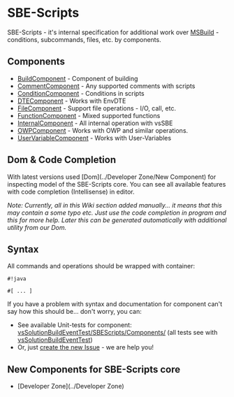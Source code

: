 # SBE-Scripts #

SBE-Scripts - it's internal specification for additional work over [MSBuild](MSBuild) - conditions, subcommands, files, etc. by components.

## Components ##

* [BuildComponent](SBE-Scripts/Components/BuildComponent) - Component of building
* [CommentComponent](SBE-Scripts/Components/CommentComponent) - Any supported comments with scripts
* [ConditionComponent](SBE-Scripts/Components/ConditionComponent) - Conditions in scripts
* [DTEComponent](SBE-Scripts/Components/DTEComponent) - Works with EnvDTE
* [FileComponent](SBE-Scripts/Components/FileComponent) - Support file operations - I/O, call, etc.
* [FunctionComponent](SBE-Scripts/Components/FunctionComponent) - Mixed supported functions
* [InternalComponent](SBE-Scripts/Components/InternalComponent) - All internal operation with vsSBE
* [OWPComponent](SBE-Scripts/Components/OWPComponent) - Works with OWP and similar operations.
* [UserVariableComponent](SBE-Scripts/Components/UserVariableComponent) - Works with User-Variables

## Dom & Code Completion ##

With latest versions used [Dom](../Developer Zone/New Component) for inspecting model of the SBE-Scripts core. You can see all available features with code completion (Intellisense) in editor.

*Note: Currently, all in this Wiki section added manually... it means that this may contain a some typo etc. Just use the code completion in program and this for more help. Later this can be generated automatically with additional utility from our Dom.*

## Syntax ##

All commands and operations should be wrapped with container:

```
#!java

#[ ... ]
```

If you have a problem with syntax and documentation for component can't say how this should be... don't worry, you can:

* See available Unit-tests for component: [vsSolutionBuildEventTest/SBEScripts/Components/](https://bitbucket.org/3F/vssolutionbuildevent/src/master/vsSolutionBuildEventTest/SBEScripts/Components/) (all tests see with [vsSolutionBuildEventTest](https://bitbucket.org/3F/vssolutionbuildevent/src/master/vsSolutionBuildEventTest/))
* Or, just [create the new Issue](https://bitbucket.org/3F/vssolutionbuildevent/issues/new) - we are help you!


## New Components for SBE-Scripts core ##

* [Developer Zone](../Developer Zone)
